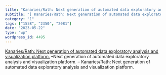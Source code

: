 ```yaml
---
title: "Kanaries/Rath: Next generation of automated data exploratory analysis and visualization platform."
subtitle: "[ Kanaries/Rath: Next generation of automated data exploratory analysis and visualization platform.]..."
category: "1"
tags: ["1558", "2350", "2081"]
date: "2023-05-22"
type: "wp"
wordpress_id: 4495
---
```

[ Kanaries/Rath: Next generation of automated data exploratory analysis and visualization platform.]( https://github.com/Kanaries/Rath) –Next generation of automated data exploratory analysis and visualization platform. – Kanaries/Rath: Next generation of automated data exploratory analysis and visualization platform.